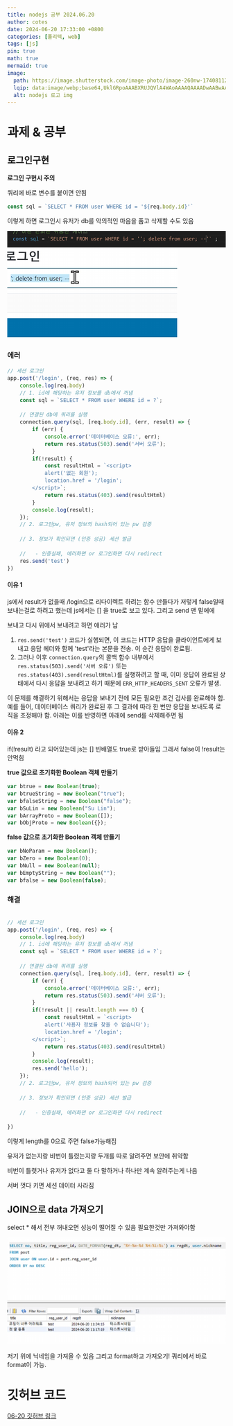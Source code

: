 ```yaml
---
title: nodejs 공부 2024.06.20
author: cotes
date: 2024-06-20 17:33:00 +0800
categories: [폴리텍, web]
tags: [js]
pin: true
math: true
mermaid: true
image:
  path: https://image.shutterstock.com/image-photo/image-260nw-1740811286.jpg
  lqip: data:image/webp;base64,UklGRpoAAABXRUJQVlA4WAoAAAAQAAAADwAABwAAQUxQSDIAAAARL0AmbZurmr57yyIiqE8oiG0bejIYEQTgqiDA9vqnsUSI6H+oAERp2HZ65qP/VIAWAFZQOCBCAAAA8AEAnQEqEAAIAAVAfCWkAALp8sF8rgRgAP7o9FDvMCkMde9PK7euH5M1m6VWoDXf2FkP3BqV0ZYbO6NA/VFIAAAA
  alt: nodejs 로고 img 
---
```


# 과제 & 공부

## 로그인구현

**로그인 구현시 주의**   
  
쿼리에 바로 변수를 붙이면 안됨
```js
const sql = `SELECT * FROM user WHERE id = '${req.body.id}'`
```
이렇게 하면 로그인시 유저가 db를 악의적인 마음을 품고 삭제할 수도 있음

![로그인주의1](./assets/poly/js/06-20/로그인주의1.png)  
![로그인주의2](./assets/poly/js/06-20/로그인주의2.png)

### 에러

```js
// 세션 로그인
app.post('/login', (req, res) => {
    console.log(req.body)
    // 1. id에 해당하는 유저 정보를 db에서 꺼냄
    const sql = `SELECT * FROM user WHERE id = ?`;
    
    // 연결된 db에 쿼리를 실행
    connection.query(sql, [req.body.id], (err, result) => {
        if (err) {
            console.error('데이터베이스 오류:', err);
            return res.status(503).send('서버 오류');
        }
        if(!result) {
            const resultHtml = `<script>
            alert('없는 회원');
            location.href = '/login';
        </script>`;
            return res.status(403).send(resultHtml)
        }
        console.log(result);
    });
    // 2. 로그인pw, 유저 정보의 hash되어 있는 pw 검증

    // 3. 정보가 확인되면 (인증 성공) 세션 발급

    //   - 인증실패, 에러화면 or 로그인화면 다시 redirect
    res.send('test')
})  
```
#### 이유 1
js에서 result가 없을때 /login으로 리다이렉트 하려는 함수 만들다가 저렇게 false일때 보내는걸로 하려고 했는데 js에서는 [] 을 true로 보고 있다.  그리고 send 맨 밑에에

보내고 다시 위에서 보내려고 하면 애러가 남 

1. `res.send('test')` 코드가 실행되면, 이 코드는 HTTP 응답을 클라이언트에게 보내고 응답 헤더와 함께 'test'라는 본문을 전송. 이 순간 응답이 완료됨.
2. 그러나 이후 `connection.query`의 콜백 함수 내부에서 `res.status(503).send('서버 오류')` 또는 `res.status(403).send(resultHtml)`를 실행하려고 할 때, 이미 응답이 완료된 상태에서 다시 응답을 보내려고 하기 때문에 `ERR_HTTP_HEADERS_SENT` 오류가 발생.

이 문제를 해결하기 위해서는 응답을 보내기 전에 모든 필요한 조건 검사를 완료해야 함. 예를 들어, 데이터베이스 쿼리가 완료된 후 그 결과에 따라 한 번만 응답을 보내도록 로직을 조정해야 함. 아래는 이를 반영하면 아래에 send를 삭제해주면 됨

#### 이유 2
if(!result) 라고 되어있는데 js는 [] 빈배열도 true로 받아들임 그래서 false이 !result는 안먹힘

**true 값으로 초기화한 Boolean 객체 만들기**
```js
var btrue = new Boolean(true);
var btrueString = new Boolean("true");
var bfalseString = new Boolean("false");
var bSuLin = new Boolean("Su Lin");
var bArrayProto = new Boolean([]);
var bObjProto = new Boolean({});
```
**false 값으로 초기화한 Boolean 객체 만들기**
```js
var bNoParam = new Boolean();
var bZero = new Boolean(0);
var bNull = new Boolean(null);
var bEmptyString = new Boolean("");
var bfalse = new Boolean(false);
```

### 해결

```js

// 세션 로그인
app.post('/login', (req, res) => {
    console.log(req.body)
    // 1. id에 해당하는 유저 정보를 db에서 꺼냄
    const sql = `SELECT * FROM user WHERE id = ?`;
    
    // 연결된 db에 쿼리를 실행
    connection.query(sql, [req.body.id], (err, result) => {
        if (err) {
            console.error('데이터베이스 오류:', err);
            return res.status(503).send('서버 오류');
        }
        if(!result || result.length === 0) {
            const resultHtml = `<script>
            alert('사용자 정보를 찾을 수 없습니다');
            location.href = '/login';
        </script>`;
            return res.status(403).send(resultHtml)
        }
        console.log(result);
        res.send('hello');
    });
    // 2. 로그인pw, 유저 정보의 hash되어 있는 pw 검증

    // 3. 정보가 확인되면 (인증 성공) 세션 발급

    //   - 인증실패, 에러화면 or 로그인화면 다시 redirect

})  
```
이렇게 length를 0으로 주면 false가능해짐
  
유저가 없는지랑 비번이 틀렸는지랑 두개를 따로 알려주면 보안에 취약함
  
비번이 틀렷거나 유저가 없다고 둘 다 말하거나 하나만 계속 알려주는게 나음
  
서버 껏다 키면 세션 데이터 사라짐

## JOIN으로 data 가져오기

select * 해서 전부 꺼내오면 성능이 떨어질 수 있음 필요한것만 가져와야함

![join](./assets/poly/js/06-20/join.png)

저기 위에 닉네임을 가져올 수 있음
그리고 format하고 가져오기! 쿼리에서 바로 format이 가능.

# 깃허브 코드 
[06-20 깃허브 링크](https://github.com/qkrwldns/polyteck/tree/main/06-20_%EC%9B%B9%EA%B8%B0%EB%A7%90%EA%B3%BC%EC%A0%9C)